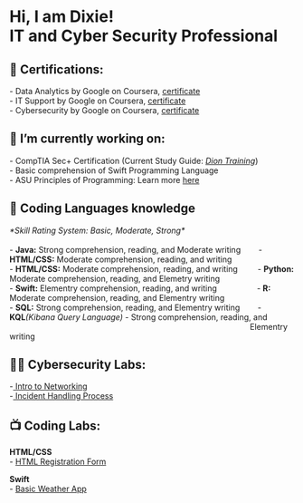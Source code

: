 <h1>Hi, I am Dixie! <br/>IT and Cyber Security Professional</h1>

<h2>🔖 Certifications:</h2>
- Data Analytics by Google on Coursera, <a href="https://coursera.org/verify/professional-cert/CKA9LKY9XSVS">certificate</a>
<br>
- IT Support by Google on Coursera, <a href="https://coursera.org/verify/professional-cert/HDZBBNLPRYNA">certificate</a> 
<br>
- Cybersecurity by Google on Coursera, <a href="https://coursera.org/verify/professional-cert/V52FCP88C9H3">certificate</a>

<h2>🌱 I’m currently working on:</h2>
- CompTIA Sec+ Certification (Current Study Guide: <a href="https://www.diontraining.com/courses/comptia-security"><i>Dion Training</i></a>) <br>
- Basic comprehension of Swift Programming Language <br>
- ASU Principles of Programming: Learn more <a href="https://gostudyhall.com/courses/principles-of-programming-cse-110/">here</a> 

<h2>💬 Coding Languages knowledge</h2>
 <i>*Skill Rating System: Basic, Moderate, Strong*</i> <br>
 <br>
- <Strong>Java:</Strong> Strong comprehension, reading, and Moderate writing &nbsp;  &nbsp;  &nbsp; &nbsp;- <Strong>HTML/CSS:</Strong> Moderate comprehension, reading, and writing <br>
- <Strong>HTML/CSS:</Strong> Moderate comprehension, reading, and writing &nbsp;  &nbsp;  &nbsp;  &nbsp;  - <Strong>Python:</Strong> Moderate comprehension, reading, and Elemetry writing <br>
- <Strong>Swift:</Strong> Elementry comprehension, reading, and writing &nbsp;  &nbsp;  &nbsp;  &nbsp;  &nbsp;  &nbsp;  &nbsp;  &nbsp;  &nbsp;- <Strong>R:</Strong> Moderate comprehension, reading, and Elementry writing <br>
- <strong>SQL:</strong> Strong comprehension, reading, and Elementry writing  &nbsp; &nbsp;  &nbsp; &nbsp;- <strong>KQL</strong><i>(Kibana Query Language)</i> - Strong comprehension, reading, and  &nbsp;  &nbsp;  &nbsp;  &nbsp;  &nbsp;  &nbsp;  &nbsp; &nbsp;  &nbsp;  &nbsp;  &nbsp;  &nbsp;  &nbsp;  &nbsp;  &nbsp;  &nbsp;  &nbsp;  &nbsp;  &nbsp;  &nbsp;  &nbsp;  &nbsp;  &nbsp;  &nbsp;  &nbsp;  &nbsp;  &nbsp;  &nbsp;  &nbsp;  &nbsp;  &nbsp;  &nbsp;  &nbsp;  &nbsp;  &nbsp;  &nbsp;  &nbsp;  &nbsp;  &nbsp;  &nbsp;  &nbsp;  &nbsp;  &nbsp;  &nbsp;  &nbsp;  &nbsp;  &nbsp;  &nbsp;  &nbsp;  &nbsp;  &nbsp;  &nbsp;  &nbsp;  &nbsp;  &nbsp;  &nbsp;  &nbsp; &nbsp;  &nbsp;  &nbsp;  Elementry writing


<h2>👨‍💻 Cybersecurity Labs:</h2>
-<a href="https://academy.hackthebox.com/achievement/842257/34" target="_blank" rel="noopener noreferrer"> Intro to Networking</a>
<br>
-<a href="https://academy.hackthebox.com/achievement/842257/148)"> Incident Handling Process</a>
<br >

<h2>📺 Coding Labs:</h2>
<p><strong>HTML/CSS</strong>
<br>
  - <a href="https://github.com/DixieReed/RegistrationFormBasic">HTML Registration Form</a>
</p>

<p>
</b><strong>Swift</strong><br> - <a href="https://github.com/DixieReed/Swift_weatherApp"{:target="_blank" rel="noopener"}> Basic Weather App</a>
</p>
<!--
Here are some ideas to get you started:

- 🔭 I’m currently working on ...
- 🌱 I’m currently learning ...
- 👯 I’m looking to collaborate on ...
- 🤔 I’m looking for help with ...
- 💬 Ask me about ...
- 📫 How to reach me: ...
- 😄 Pronouns: ...
- ⚡ Fun fact: ...

  Space fill options
  &nbsp;  \\ two spaces
  &nbsp; \\ one space
-->
